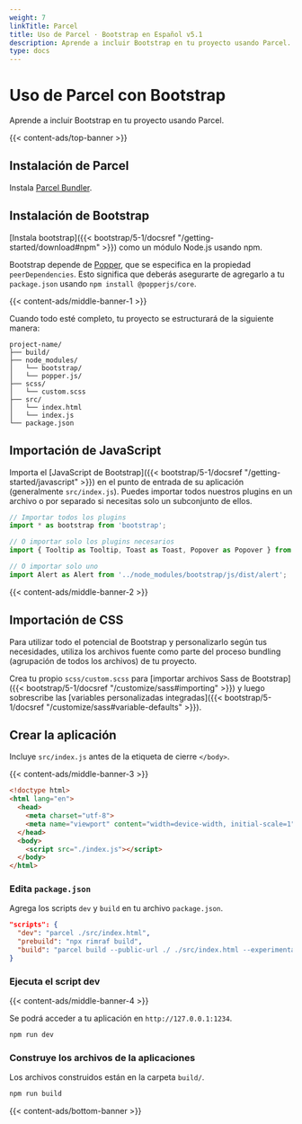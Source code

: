 ```yaml
---
weight: 7
linkTitle: Parcel
title: Uso de Parcel · Bootstrap en Español v5.1
description: Aprende a incluir Bootstrap en tu proyecto usando Parcel.
type: docs
---
```


# Uso de Parcel con Bootstrap

Aprende a incluir Bootstrap en tu proyecto usando Parcel.

{{< content-ads/top-banner >}}

## Instalación de Parcel

Instala [Parcel Bundler](https://en.parceljs.org/getting_started.html).

## Instalación de Bootstrap

[Instala bootstrap]({{< bootstrap/5-1/docsref "/getting-started/download#npm" >}}) como un módulo Node.js usando npm.

Bootstrap depende de [Popper](https://popper.js.org/), que se especifica en la propiedad `peerDependencies`.
Esto significa que deberás asegurarte de agregarlo a tu `package.json` usando `npm install @popperjs/core`.

{{< content-ads/middle-banner-1 >}}

Cuando todo esté completo, tu proyecto se estructurará de la siguiente manera:

```text
project-name/
├── build/
├── node_modules/
│   └── bootstrap/
│   └── popper.js/
├── scss/
│   └── custom.scss
├── src/
│   └── index.html
│   └── index.js
└── package.json
```

## Importación de JavaScript

Importa el [JavaScript de Bootstrap]({{< bootstrap/5-1/docsref "/getting-started/javascript" >}}) en el punto de entrada de su aplicación (generalmente `src/index.js`). Puedes importar todos nuestros plugins en un archivo o por separado si necesitas solo un subconjunto de ellos.

```js
// Importar todos los plugins
import * as bootstrap from 'bootstrap';

// O importar solo los plugins necesarios
import { Tooltip as Tooltip, Toast as Toast, Popover as Popover } from 'bootstrap';

// O importar solo uno
import Alert as Alert from '../node_modules/bootstrap/js/dist/alert';
```

{{< content-ads/middle-banner-2 >}}

## Importación de CSS

Para utilizar todo el potencial de Bootstrap y personalizarlo según tus necesidades, utiliza los archivos fuente como parte del proceso bundling (agrupación de todos los archivos) de tu proyecto.

Crea tu propio `scss/custom.scss` para [importar archivos Sass de Bootstrap]({{< bootstrap/5-1/docsref "/customize/sass#importing" >}}) y luego sobrescribe las [variables personalizadas integradas]({{< bootstrap/5-1/docsref "/customize/sass#variable-defaults" >}}).

## Crear la aplicación

Incluye `src/index.js` antes de la etiqueta de cierre `</body>`.

{{< content-ads/middle-banner-3 >}}

```html
<!doctype html>
<html lang="en">
  <head>
    <meta charset="utf-8">
    <meta name="viewport" content="width=device-width, initial-scale=1">
  </head>
  <body>
    <script src="./index.js"></script>
  </body>
</html>
```

### Edita `package.json`

Agrega los scripts `dev` y `build` en tu archivo `package.json`.

```json
"scripts": {
  "dev": "parcel ./src/index.html",
  "prebuild": "npx rimraf build",
  "build": "parcel build --public-url ./ ./src/index.html --experimental-scope-hoisting --out-dir build"
}
```

### Ejecuta el script dev

{{< content-ads/middle-banner-4 >}}

Se podrá acceder a tu aplicación en `http://127.0.0.1:1234`.

```sh
npm run dev
```

### Construye los archivos de la aplicaciones

Los archivos construidos están en la carpeta `build/`.

```sh
npm run build
```

{{< content-ads/bottom-banner >}}
